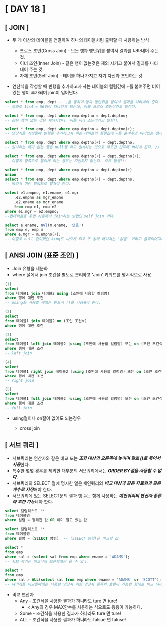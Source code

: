 # [ DAY 18 ]



## [ JOIN ]

- 두 개 이상의 테이블을 연결하여 하나의 테이블처럼 출력할 때 사용하는 방식
  - 크로스 조인(Cross Join) - 모든 행과 행단위를 붙여서 결과를 나타내어 주는 것.
  - 이너 조인(Inner Join) - 같은 행이 없는것은 제외 시키고 붙여서 결과를 나타내어 주는 것.
  - 자체 조인(Self Join) - 테이블 하나 가지고 자기 자신과 조인하는 것.

- 연산식을 작성할 때 빈행을 추가하고자 하는 테이블의 컬럼값에 +를 붙여주면 비어있는 행이 추가되며 join이 일어난다.

```sql
select * from emp, dept -- ,를 통하여 행과 행단위를 붙여서 결과를 나타내어 준다.
-- 결과로 14x4 = 56행이 타나타게 되는데, 이를 크로스 조인이라고 말한다.

select * from emp, dept where emp.deptno = dept.deptno;
-- 같은 행이 없는 것은 제외시킨다. 이를 이너 조인이라고 말한다.

select * from emp, dept where emp.deptno = dept.deptno(+);
-- 연산식을 작성할때 빈행을 추가하고자 하는 테이블의 컬럼값에 +를 붙여주면 비어있는 행이 추가되며 join이 일어난다.	// left outer

select * from emp, dept where emp.deptno(+) = dept.deptno;
-- 일치하는 애가 없는 행은 null행 하고 일치하는 것으로 무조건 간주해 버리게 된다. // right outer

select * from emp, dept where emp.deptno(+) = dept.deptno(+);
-- 이렇게 양쪽으로 붙이게 되는 경우는 지원되지 않는다. 오류 발생!!!

select * from emp, dept where emp.deptno = dept.deptno(+)
union
select * from emp, dept where emp.deptno(+) = dept.deptno;
-- 따라서 이런 방법으로 합쳐야 한다.

select e1.empno, e1.ename, e1.mgr
    ,e2.empno as mgr_empno
    ,e2.ename as mgr_ename
    from emp e1, emp e2
where e1.mgr = e2.empno;
--한테이블을 두번 사용해서 join하는 방법인 self join 이다.

select e.ename, nvl(m.ename, '없음')
from emp e, emp m
where e.mgr = m.empno(+);
-- 이경우 null 값이였던 king도 나오게 되고 또 킹의 매니저는 '없음' 이라고 출력되어지게 된다.
```



## [ ANSI JOIN (표준 조인) ]

- Join 유형을 세분화
- where 절에서 join 조건을 별도로 분리하고 'Join' 키워드를 명시적으로 사용

```sql
(1)
select
from 테이블1 join 테이블2 using (조인에 사용할 컬럼명)
where 행에 대한 조건
-- using을 사용할 때에는 반드시 ()를 사용해야 한다.

(2)
select
from 테이블1 join 테이블2 on (조인 조건식)
where 행에 대한 조건

(3)
select
from 테이블1 left join 테이블2 [using (조인에 사용할 컬럼명) 또는 on (조인 조건식)]
where 행에 대한 조건
-- left join

(4)
select
from 테이블1 right join 테이블2 [using (조인에 사용할 컬럼명) 또는 on (조인 조건식)]
where 행에 대한 조건
-- right join

(5)
select
from 테이블1 full join 테이블2 [using (조인에 사용할 컬럼명) 또는 on (조인 조건식)]
where 행에 대한 조건
-- full join
```

- using절이나 on절이 없어도 되는경우

  - cross join

    

## [ 서브 쿼리 ]

- 서브쿼리는 연산자와 같은 비교 또는 ***조회 대상의 오른쪽에 놓이며 괄호 ()로 묶어서 사용***한다.
- 특수한 몇몇 경우를 제외한 대부분의 서브쿼리에서는 ***ORDER BY절을 사용할 수 없다***.
- 서브쿼리의 SELECT 절에 명시한 열은 메인쿼리의 ***비교 대상과 같은 자료형과 같은 개수로 지정***해야 한다.
- 서브쿼리에 있는 SELECT문의 결과 행 수는 함께 사용하는 ***메인쿼리의 연산자 종류와 호환 가능***해야 한다.

```sql
select 컬럼리스트 !*
from 테이블명
where 컬럼 = 정해진 값 OR 이미 알고 있는 값

select 컬럼리스트 !*
from 테이블명
where 컬럼 = (SELECT 명령)	-- (SELECT 명령)은 비교할 값

select *
from emp
where sal > (select sal from emp where ename = 'ADAMS');
-- 서브 쿼리는 비교식의 오른쪽에만 올 수 있다.

select *
from emp
where sal > ALL(select sal from emp where ename = 'ADAMS' or 'SCOTT');
-- 여러개를 비교할때에는 다중행 연산자 처럼 연산자 종류와 호환이 가능한 형태로 비교 되어야한다.
```

- 비교 연산자
  - Any - 조건식을 사용한 결과가 하나라도 ture 면 ture!
    - < Any의 경우 MAX함수를 사용하는 식으로도 응용이 가능하다.
  - Some - 조건식을 사용한 결과가 하나라도 ture 면 ture!
  - ALL - 조건식을 사용한 결과가 하나라도 falsue 면 faluse!